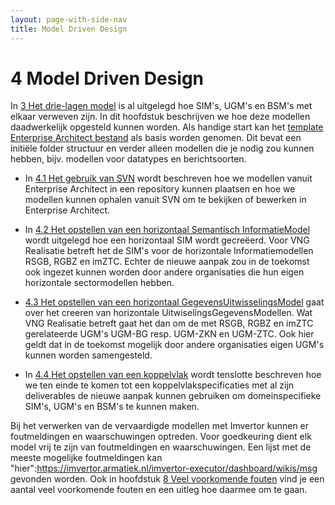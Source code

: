 ```yaml
---
layout: page-with-side-nav
title: Model Driven Design
---
```

# 4 Model Driven Design

In [3 Het drie-lagen model](./Drielagen-model.md) is al uitgelegd hoe SIM's, UGM's en BSM's met elkaar verweven zijn. In dit hoofdstuk beschrijven we hoe deze modellen daadwerkelijk opgesteld kunnen worden.
Als handige start kan het [template Enterprise Architect bestand](./bestanden/Standaard-basis.EAP) als basis worden genomen. Dit bevat een initiële folder structuur en verder alleen modellen die je nodig zou kunnen hebben, bijv. modellen voor datatypes en berichtsoorten.

- In [4.1 Het gebruik van SVN](./Gebruik-van-SVN) wordt beschreven hoe we modellen vanuit Enterprise Architect in een repository kunnen plaatsen en hoe we modellen kunnen ophalen vanuit SVN om te bekijken of bewerken in Enterprise Architect.  

- In [4.2 Het opstellen van een horizontaal Semantisch InformatieModel](./Opstellen-SIM.md) wordt uitgelegd hoe een horizontaal SIM wordt gecreëerd.
Voor VNG Realisatie betreft het de SIM's voor de horizontale Informatiemodellen RSGB, RGBZ en imZTC. Echter de nieuwe aanpak zou in de toekomst ook ingezet kunnen worden door andere organisaties die hun eigen horizontale sectormodellen hebben.

- [4.3 Het opstellen van een horizontaal GegevensUitwisselingsModel](./Opstellen-UGM.md) gaat over het creeren van horizontale UitwiselingsGegevensModellen.
Wat VNG Realisatie betreft gaat het dan om de met RSGB, RGBZ en imZTC gerelateerde UGM's UGM-BG resp. UGM-ZKN en UGM-ZTC.
Ook hier geldt dat in de toekomst mogelijk door andere organisaties eigen UGM's kunnen worden samengesteld.

- In [4.4 Het opstellen van een koppelvlak](./Opstellen-BSM.md) wordt tenslotte beschreven hoe we ten einde te komen tot een koppelvlakspecificaties met al zijn deliverables de nieuwe aanpak kunnen gebruiken om domeinspecifieke SIM's, UGM's en BSM's te kunnen maken.

Bij het verwerken van de vervaardigde modellen met Imvertor kunnen er foutmeldingen en waarschuwingen optreden. Voor goedkeuring dient elk model vrij te zijn van foutmeldingen en waarschuwingen. Een lijst met de meeste mogelijke foutmeldingen kan  "hier":https://imvertor.armatiek.nl/imvertor-executor/dashboard/wikis/msg gevonden worden. Ook in hoofdstuk [8 Veel voorkomende fouten](./Veelvoorkomende-fouten.md) vind je een aantal veel voorkomende fouten en een uitleg hoe daarmee om te gaan.
